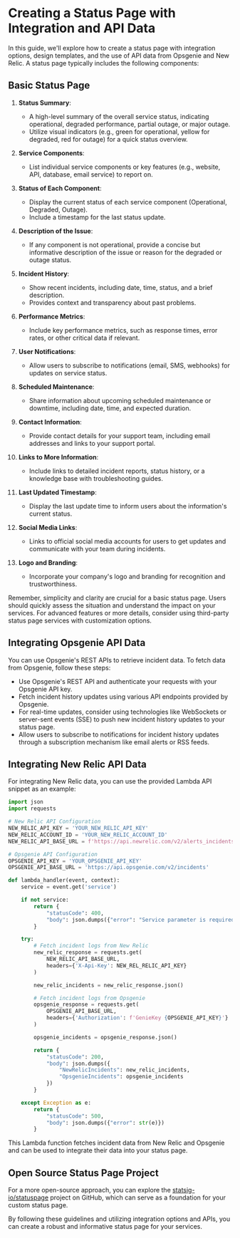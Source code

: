 # Creating a Status Page with Integration and API Data

In this guide, we'll explore how to create a status page with integration options, design templates, and the use of API data from Opsgenie and New Relic. A status page typically includes the following components:

## Basic Status Page

1. **Status Summary**:
   - A high-level summary of the overall service status, indicating operational, degraded performance, partial outage, or major outage.
   - Utilize visual indicators (e.g., green for operational, yellow for degraded, red for outage) for a quick status overview.

2. **Service Components**:
   - List individual service components or key features (e.g., website, API, database, email service) to report on.

3. **Status of Each Component**:
   - Display the current status of each service component (Operational, Degraded, Outage).
   - Include a timestamp for the last status update.

4. **Description of the Issue**:
   - If any component is not operational, provide a concise but informative description of the issue or reason for the degraded or outage status.

5. **Incident History**:
   - Show recent incidents, including date, time, status, and a brief description.
   - Provides context and transparency about past problems.

6. **Performance Metrics**:
   - Include key performance metrics, such as response times, error rates, or other critical data if relevant.

7. **User Notifications**:
   - Allow users to subscribe to notifications (email, SMS, webhooks) for updates on service status.

8. **Scheduled Maintenance**:
   - Share information about upcoming scheduled maintenance or downtime, including date, time, and expected duration.

9. **Contact Information**:
   - Provide contact details for your support team, including email addresses and links to your support portal.

10. **Links to More Information**:
    - Include links to detailed incident reports, status history, or a knowledge base with troubleshooting guides.

11. **Last Updated Timestamp**:
    - Display the last update time to inform users about the information's current status.

12. **Social Media Links**:
    - Links to official social media accounts for users to get updates and communicate with your team during incidents.

13. **Logo and Branding**:
    - Incorporate your company's logo and branding for recognition and trustworthiness.

Remember, simplicity and clarity are crucial for a basic status page. Users should quickly assess the situation and understand the impact on your services. For advanced features or more details, consider using third-party status page services with customization options.

## Integrating Opsgenie API Data

You can use Opsgenie's REST APIs to retrieve incident data. To fetch data from Opsgenie, follow these steps:

- Use Opsgenie's REST API and authenticate your requests with your Opsgenie API key.
- Fetch incident history updates using various API endpoints provided by Opsgenie.
- For real-time updates, consider using technologies like WebSockets or server-sent events (SSE) to push new incident history updates to your status page.
- Allow users to subscribe to notifications for incident history updates through a subscription mechanism like email alerts or RSS feeds.

## Integrating New Relic API Data

For integrating New Relic data, you can use the provided Lambda API snippet as an example:

```python
import json
import requests

# New Relic API Configuration
NEW_RELIC_API_KEY = 'YOUR_NEW_RELIC_API_KEY'
NEW_RELIC_ACCOUNT_ID = 'YOUR_NEW_RELIC_ACCOUNT_ID'
NEW_RELIC_API_BASE_URL = f'https://api.newrelic.com/v2/alerts_incidents/{NEW_RELIC_ACCOUNT_ID}/incidents.json'

# Opsgenie API Configuration
OPSGENIE_API_KEY = 'YOUR_OPSGENIE_API_KEY'
OPSGENIE_API_BASE_URL = 'https://api.opsgenie.com/v2/incidents'

def lambda_handler(event, context):
    service = event.get('service')

    if not service:
        return {
            "statusCode": 400,
            "body": json.dumps({"error": "Service parameter is required"})
        }

    try:
        # Fetch incident logs from New Relic
        new_relic_response = requests.get(
            NEW_RELIC_API_BASE_URL,
            headers={'X-Api-Key': NEW_REL_RELIC_API_KEY}
        )

        new_relic_incidents = new_relic_response.json()

        # Fetch incident logs from Opsgenie
        opsgenie_response = requests.get(
            OPSGENIE_API_BASE_URL,
            headers={'Authorization': f'GenieKey {OPSGENIE_API_KEY}'}
        )

        opsgenie_incidents = opsgenie_response.json()

        return {
            "statusCode": 200,
            "body": json.dumps({
                "NewRelicIncidents": new_relic_incidents,
                "OpsgenieIncidents": opsgenie_incidents
            })
        }

    except Exception as e:
        return {
            "statusCode": 500,
            "body": json.dumps({"error": str(e)})
        }
```

This Lambda function fetches incident data from New Relic and Opsgenie and can be used to integrate their data into your status page.

## Open Source Status Page Project

For a more open-source approach, you can explore the [statsig-io/statuspage](https://github.com/statsig-io/statuspage) project on GitHub, which can serve as a foundation for your custom status page.

By following these guidelines and utilizing integration options and APIs, you can create a robust and informative status page for your services.